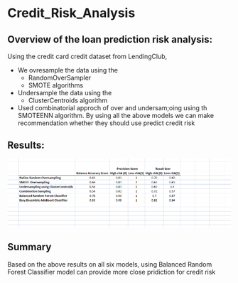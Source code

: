 # Credit_Risk_Analysis
## Overview of the loan prediction risk analysis:
Using the credit card credit dataset from LendingClub, 
- We ovresample the data using the 
    - RandomOverSampler
    - SMOTE algorithms
- Undersample the data using the 
    - ClusterCentroids algorithm
- Used combinatorial approch of over and undersam;oing using th SMOTEENN algorithm.
By using all the above models we can make recommendation whether they should use predict credit risk

## Results:

![image](https://github.com/Hanitapatel/Credit_Risk_Analysis/blob/main/Resources/Results.png)

## Summary
Based on the above results on all six models, using Balanced Random Forest Classifier model can provide more close pridiction for credit risk




  


 
 
